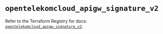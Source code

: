 # `opentelekomcloud_apigw_signature_v2`

Refer to the Terraform Registry for docs: [`opentelekomcloud_apigw_signature_v2`](https://registry.terraform.io/providers/opentelekomcloud/opentelekomcloud/1.36.38/docs/resources/apigw_signature_v2).
